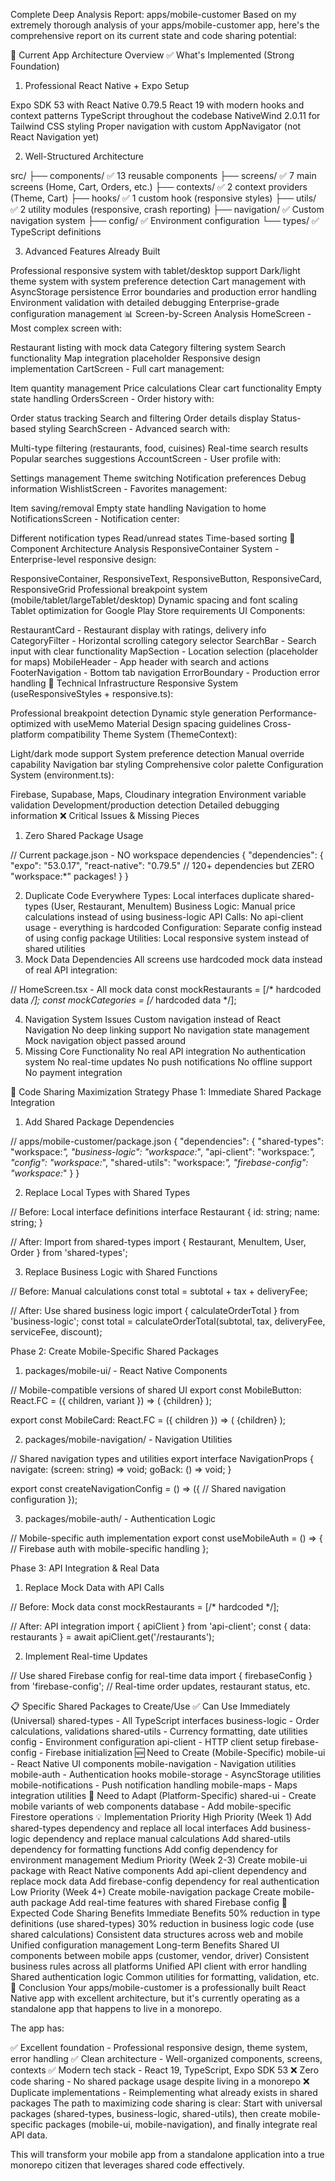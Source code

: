 Complete Deep Analysis Report: apps/mobile-customer
Based on my extremely thorough analysis of your apps/mobile-customer app, here's the comprehensive report on its current state and code sharing potential:

📱 Current App Architecture Overview
✅ What's Implemented (Strong Foundation)
1. Professional React Native + Expo Setup

Expo SDK 53 with React Native 0.79.5
React 19 with modern hooks and context patterns
TypeScript throughout the codebase
NativeWind 2.0.11 for Tailwind CSS styling
Proper navigation with custom AppNavigator (not React Navigation yet)

2. Well-Structured Architecture

src/
├── components/          ✅ 13 reusable components
├── screens/            ✅ 7 main screens (Home, Cart, Orders, etc.)
├── contexts/           ✅ 2 context providers (Theme, Cart)
├── hooks/              ✅ 1 custom hook (responsive styles)
├── utils/              ✅ 2 utility modules (responsive, crash reporting)
├── navigation/         ✅ Custom navigation system
├── config/             ✅ Environment configuration
└── types/              ✅ TypeScript definitions


3. Advanced Features Already Built

Professional responsive system with tablet/desktop support
Dark/light theme system with system preference detection
Cart management with AsyncStorage persistence
Error boundaries and production error handling
Environment validation with detailed debugging
Enterprise-grade configuration management
📊 Screen-by-Screen Analysis
HomeScreen - Most complex screen with:

Restaurant listing with mock data
Category filtering system
Search functionality
Map integration placeholder
Responsive design implementation
CartScreen - Full cart management:

Item quantity management
Price calculations
Clear cart functionality
Empty state handling
OrdersScreen - Order history with:

Order status tracking
Search and filtering
Order details display
Status-based styling
SearchScreen - Advanced search with:

Multi-type filtering (restaurants, food, cuisines)
Real-time search results
Popular searches suggestions
AccountScreen - User profile with:

Settings management
Theme switching
Notification preferences
Debug information
WishlistScreen - Favorites management:

Item saving/removal
Empty state handling
Navigation to home
NotificationsScreen - Notification center:

Different notification types
Read/unread states
Time-based sorting
🎨 Component Architecture Analysis
ResponsiveContainer System - Enterprise-level responsive design:

ResponsiveContainer, ResponsiveText, ResponsiveButton, ResponsiveCard, ResponsiveGrid
Professional breakpoint system (mobile/tablet/largeTablet/desktop)
Dynamic spacing and font scaling
Tablet optimization for Google Play Store requirements
UI Components:

RestaurantCard - Restaurant display with ratings, delivery info
CategoryFilter - Horizontal scrolling category selector
SearchBar - Search input with clear functionality
MapSection - Location selection (placeholder for maps)
MobileHeader - App header with search and actions
FooterNavigation - Bottom tab navigation
ErrorBoundary - Production error handling
🔧 Technical Infrastructure
Responsive System (useResponsiveStyles + responsive.ts):

Professional breakpoint detection
Dynamic style generation
Performance-optimized with useMemo
Material Design spacing guidelines
Cross-platform compatibility
Theme System (ThemeContext):

Light/dark mode support
System preference detection
Manual override capability
Navigation bar styling
Comprehensive color palette
Configuration System (environment.ts):

Firebase, Supabase, Maps, Cloudinary integration
Environment variable validation
Development/production detection
Detailed debugging information
❌ Critical Issues & Missing Pieces
1. Zero Shared Package Usage

// Current package.json - NO workspace dependencies
{
  "dependencies": {
    "expo": "53.0.17",
    "react-native": "0.79.5"
    // 120+ dependencies but ZERO "workspace:*" packages!
  }
}



2. Duplicate Code Everywhere
Types: Local interfaces duplicate shared-types (User, Restaurant, MenuItem)
Business Logic: Manual price calculations instead of using business-logic
API Calls: No api-client usage - everything is hardcoded
Configuration: Separate config instead of using config package
Utilities: Local responsive system instead of shared utilities
3. Mock Data Dependencies
All screens use hardcoded mock data instead of real API integration:



// HomeScreen.tsx - All mock data
const mockRestaurants = [/* hardcoded data */];
const mockCategories = [/* hardcoded data */];


4. Navigation System Issues
Custom navigation instead of React Navigation
No deep linking support
No navigation state management
Mock navigation object passed around
5. Missing Core Functionality
No real API integration
No authentication system
No real-time updates
No push notifications
No offline support
No payment integration




🎯 Code Sharing Maximization Strategy
Phase 1: Immediate Shared Package Integration
1. Add Shared Package Dependencies

// apps/mobile-customer/package.json
{
  "dependencies": {
    "shared-types": "workspace:*",
    "business-logic": "workspace:*", 
    "api-client": "workspace:*",
    "config": "workspace:*",
    "shared-utils": "workspace:*",
    "firebase-config": "workspace:*"
  }
}



2. Replace Local Types with Shared Types

// Before: Local interface definitions
interface Restaurant { id: string; name: string; }

// After: Import from shared-types
import { Restaurant, MenuItem, User, Order } from 'shared-types';


3. Replace Business Logic with Shared Functions

// Before: Manual calculations
const total = subtotal + tax + deliveryFee;

// After: Use shared business logic
import { calculateOrderTotal } from 'business-logic';
const total = calculateOrderTotal(subtotal, tax, deliveryFee, serviceFee, discount);

Phase 2: Create Mobile-Specific Shared Packages
1. packages/mobile-ui/ - React Native Components

// Mobile-compatible versions of shared UI
export const MobileButton: React.FC<ButtonProps> = ({ children, variant }) => (
  <TouchableOpacity style={getButtonStyles(variant)}>
    <Text>{children}</Text>
  </TouchableOpacity>
);

export const MobileCard: React.FC<CardProps> = ({ children }) => (
  <View style={cardStyles}>
    {children}
  </View>
);


2. packages/mobile-navigation/ - Navigation Utilities

// Shared navigation types and utilities
export interface NavigationProps {
  navigate: (screen: string) => void;
  goBack: () => void;
}

export const createNavigationConfig = () => ({
  // Shared navigation configuration
});


3. packages/mobile-auth/ - Authentication Logic

// Mobile-specific auth implementation
export const useMobileAuth = () => {
  // Firebase auth with mobile-specific handling
};

Phase 3: API Integration & Real Data
1. Replace Mock Data with API Calls

// Before: Mock data
const mockRestaurants = [/* hardcoded */];

// After: API integration
import { apiClient } from 'api-client';
const { data: restaurants } = await apiClient.get('/restaurants');


2. Implement Real-time Updates

// Use shared Firebase config for real-time data
import { firebaseConfig } from 'firebase-config';
// Real-time order updates, restaurant status, etc.




📋 Specific Shared Packages to Create/Use
✅ Can Use Immediately (Universal)
shared-types - All TypeScript interfaces
business-logic - Order calculations, validations
shared-utils - Currency formatting, date utilities
config - Environment configuration
api-client - HTTP client setup
firebase-config - Firebase initialization
🆕 Need to Create (Mobile-Specific)
mobile-ui - React Native UI components
mobile-navigation - Navigation utilities
mobile-auth - Authentication hooks
mobile-storage - AsyncStorage utilities
mobile-notifications - Push notification handling
mobile-maps - Maps integration utilities
🔄 Need to Adapt (Platform-Specific)
shared-ui - Create mobile variants of web components
database - Add mobile-specific Firestore operations
💡 Implementation Priority
High Priority (Week 1)
Add shared-types dependency and replace all local interfaces
Add business-logic dependency and replace manual calculations
Add shared-utils dependency for formatting functions
Add config dependency for environment management
Medium Priority (Week 2-3)
Create mobile-ui package with React Native components
Add api-client dependency and replace mock data
Add firebase-config dependency for real authentication
Low Priority (Week 4+)
Create mobile-navigation package
Create mobile-auth package
Add real-time features with shared Firebase config
🎯 Expected Code Sharing Benefits
Immediate Benefits
50% reduction in type definitions (use shared-types)
30% reduction in business logic code (use shared calculations)
Consistent data structures across web and mobile
Unified configuration management
Long-term Benefits
Shared UI components between mobile apps (customer, vendor, driver)
Consistent business rules across all platforms
Unified API client with error handling
Shared authentication logic
Common utilities for formatting, validation, etc.
🚀 Conclusion
Your apps/mobile-customer is a professionally built React Native app with excellent architecture, but it's currently operating as a standalone app that happens to live in a monorepo.

The app has:

✅ Excellent foundation - Professional responsive design, theme system, error handling
✅ Clean architecture - Well-organized components, screens, contexts
✅ Modern tech stack - React 19, TypeScript, Expo SDK 53
❌ Zero code sharing - No shared package usage despite living in a monorepo
❌ Duplicate implementations - Reimplementing what already exists in shared packages
The path to maximizing code sharing is clear: Start with universal packages (shared-types, business-logic, shared-utils), then create mobile-specific packages (mobile-ui, mobile-navigation), and finally integrate real API data.

This will transform your mobile app from a standalone application into a true monorepo citizen that leverages shared code effectively.